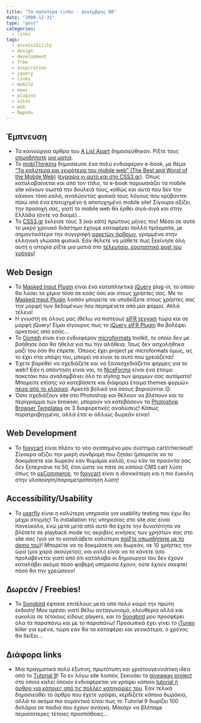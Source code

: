 ```yaml
---
title: "Τα καλύτερα links - Δεκέμβρης 08"
date: "2008-12-31"
type: "post"
categories:
  - links
tags:
  - accessibility
  - design
  - development
  - free
  - inspiration
  - jquery
  - links
  - mobile
  - news
  - plugins
  - sites
  - web
  - δωρεάν
---
```


## Έμπνευση

- Τα καινούργια άρθρα του [A List Apart](http://alistapart.com/ "A List Apart") δημοσιεύθηκαν. Ρίξτε τους [οπωσδήποτε](http://alistapart.com/articles/flexiblefueleducatingtheclientonia "Flexible Fuel: Educating the Client on IA") [μια ματιά](http://www.alistapart.com/articles/gettingrealaboutagiledesign "Getting Real About Agile Design").
- To [mobiThinking](http://mobithinking.com/ "mobiThinking site") δημοσίευσε ένα πολύ ενδιαφέρον e-book, με θέμα [“Τα καλύτερα και χειρότερα του mobile web” (The Best and Worst of the Mobile Web)](http://mobithinking.com/white-papers/best-and-worst-of-the-mobile-web "Τα καλύτερα και χειρότερα του mobile web (The Best and Worst of the Mobile Web) e-book") ([έγραψα γι αυτό και στο CSS3.gr](http://css3.gr/blog/post/the-best-and-worst-mobile-sites/ "Tα καλύτερα και χειρότερα sites για mobile συσκευές!")). Όπως καταλαβαίνεται και από τον τίτλο, το e-book παρουσιάζει τα mobile site κάνουν σωστά την δουλειά τους, καθώς και αυτά που δεν την κάνουν τόσο καλά, αναλύοντας φυσικά τους λόγους που κρύβονται πίσω από ένα επιτυχημένο ή αποτυχημένο mobile site! Σίγουρα αξίζει την προσοχή σας, γιατί το mobile web θα έρθει σιγά-σιγά και στην Ελλάδα (άντε να δούμε)...
- To [CSS3.gr](http://css3.gr/ "CSS3.gr") έκλεισε τους 3 (και κάτι) πρώτους μήνες του! Μέσα σε αυτό το μικρό χρονικό διάστημα έχουμε καταφέρει πολλά πράγματα, με σημαντικότερο την συγγραφή [αρκετών άρθρων](http://css3.gr/articles/ "CSS3.gr articles"), γραμμένα στην ελληνική γλώσσα φυσικά. Εάν θέλετε να μάθετε πως ξεκίνησε όλη αυτή η ιστορία ρίξτε μια ματιά στο [τελευταίο, εορταστικό post του χρόνου](http://css3.gr/blog/post/css3gr-2008/ "Το CSS3.gr μέσα στο 2008")!

## Web Design

- Το [Masked Input Plugin](http://digitalbush.com/projects/masked-input-plugin/ "Masked Input jQuery Plugin") είναι ένα καταπληκτικό [jQuery](http://jquery.com/ "jQuery library") plug-in, το οποίο θα λύσει τα χέρια τόσο σε εσάς όσο και στους χρήστες σας. Με το [Masked Input Plugin](http://digitalbush.com/projects/masked-input-plugin/ "Masked Input jQuery Plugin") λοιπόν μπορείτε να υποδείξετε στους χρήστες σας την μορφή των δεδομένων που περημένετε από μία φόρμα. Απλά τέλειο!
- Η γνωστή σε όλους μας (θέλω να πιστεύω) [sIFR τεχνική](http://www.mikeindustries.com/blog/sifr/ "sIFR 2.0: Rich Accessible Typography for the Masses") τώρα και σε μορφή jQuery! Είμαι σίγουρος πως τo [jQuery sIFR Plugin](http://jquery.thewikies.com/sifr/ "jQuery Sifr Plugin") θα βολέψει αρκετούς από εσάς...
- Το [Oomph](http://www.codeplex.com/Oomph "Oomph: A Microformat Toolkit") είναι ένα ενδιαφέρον [microformats](http://microformats.org/ "Microformats.org") toolkit, το οποίο δεν με βοήθησε όσο θα ήθελα για πω την αλήθεια. Ίσως δεν ασχολήθηκα μαζί του όσο θα έπρεπε. Όποιος έχει project με microformats όμως, ας το έχει στα υπόψη του, μπορεί να είναι το αυτό που χρειάζεται!
- Έχετε βαρεθεί να σχεδιάζετε και να ξανασχεδιάζεται φόρμες για το web? Εάν η απάντηση είναι ναι, το [NiceForms](http://www.emblematiq.com/projects/niceforms/ "NiceForms") είναι ένα έτοιμο πακετάκι που αναλαμβάνει όλο το styling των φορμών σας αυτόματα! Μπορείτε επίσης να κατεβάσετε και διάφορα έτοιμα themes φορμών [πέρα από το κλασικό](http://www.emblematiq.com/projects/niceforms/download/ "Download NiceForms"). Αρκετά βολικό για όσους βαριούνται 😉
- Όσοι σχεδιάζουν site στο Photoshop και θέλουν να βλέπουν και το περίγραμμα των browser, μπορούν να κατεβάσουν τα [Photoshop Browser Templates](http://piksels.com/photoshop-browser-templates/ "Downloads Photoshop browser templates") σε 3 διαφορετικές αναλύσεις! Κάπως παρατραβηγμένο, αλλά έτσι κι αλλιώς δωρεάν είναι!

## Web Development

- Το [foxycart](http://www.foxycart.com/ "foxycart site") είναι πλέον το νέο αγαπημένο μου σύστημα cart/checkout! Σίγουρα αξίζει την μικρή συνδρομή που ζητάει (μπορείτε να το δοκιμάσετε και δωρεάν εάν θυμάμαι καλά), ενώ εάν τα προιόντα σας δεν ξεπερνάνε τα 50, έτσι ώστε να πάτε σε κάποια CMS cart λύση όπως το [osCommerce](http://www.oscommerce.com/ "osCommerce site"), το [foxycart](http://www.foxycart.com/ "foxycart site") είναι η ιδανικότερη και η πιο έυκολη στην υλοποίηση/παραμετροποίηση λύση!

## Accessibility/Usability

- Το [userfly](http://www.userfly.com/ "userfly") είναι η καλύτερη υπηρεσία για usability testing που έχω δει μέχρι στιγμής! Το installation της υπηρεσίας στο site σας είναι πανεύκολο, ενώ μετά μετά από αυτό θα έχετε την δυνατότητα να βλέπετε σε playback mode τις ακριβείς κινήσεις των χρηστών σας στο site σας (για να το καταλάβετε καλύτερα [παίξτε οπωσδήποτε με το demo του](http://www.userfly.com/demo "userfly demo"))! Μπορείτε να το δοκιμάσετε και δωρεάν, σε 10 χρήστες την ώρα (μια χαρά ακούγεται), και καλό είναι να το κάνετε όσο προλαβένεται γιατί από ότι κατάλαβα οι δημιουργοί του δεν έχουν καταλάβει ακόμα πόσο φοβερή υπηρεσία έχουν, ούτε έχουν σκεφτεί πόσο θα την χρεώσουν!

## Δωρεάν / Freebies!

- To [Songbird](http://getsongbird.com/ "Songbird") έφτασε επιτέλους μετά από πολύ καιρό την πρώτη έκδοση! Μου αρέσει γιατί θέλω ανταγωνισμό, ελευθερία αλλά και ευκολία σε τέτοιους είδους players, και το [Songbird](http://getsongbird.com/ "Songbird") μου προσφέρει όλα τα παραπάνω και με το παραπάνω! Προσωπικά έχει γίνει το [iTunes](http://www.apple.com/itunes/ "Apple's iTunes") killer για εμένα, τώρα εάν θα τα καταφέρει και γενικότερα, ο χρόνος θα δείξει...

## Διάφορα links

- Μια πραγματικά πολύ έξυπνη, πρωτότυπη και χριστουγεννιάτικη ιδέα από το [Τutorial 9](http://www.tutorial9.net/ "Tutorial9.net")! Το εν λόγω site λοιπόν, ξεκινάει το [giveaway project](http://www.tutorial9.net/give/index.html "Tutorial9.net Give Away Project") στο οποίο καλεί όποιον ενδιαφέρεται να γράψει κάποιο [tutorial ή άρθρο για κάποιες από τις πολλές κατηγορίες του](http://www.tutorial9.net/give/how-to-enter.html "Tutorial9.net Give Away Project - How to enter"). Εάν τελικά δημοσιεύθει το άρθρο που έχετε γράψει, κερδίζετε κάποια δωράκια, αλλά το ακόμα πιο συμαντικό είναι πως το Τutorial 9 δωρίζει 100 δολάρια σε παιδιά που έχουν ανάγκη. Μακάρι να βλέπαμε περισσότερες τέτοιες προσπάθειες...
